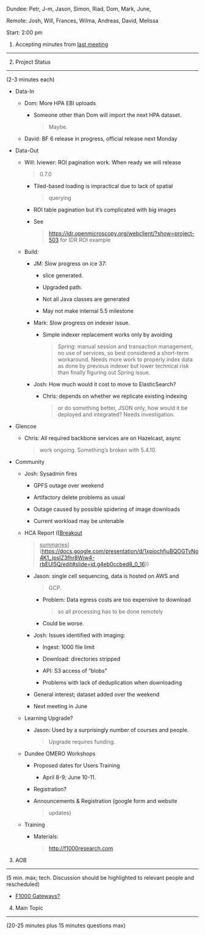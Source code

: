 Dundee: Petr, J-m, Jason, Simon, Riad, Dom, Mark, June,

Remote: Josh, Will, Frances, Wilma, Andreas, David, Melissa

Start: 2:00 pm

1. Accepting minutes from [<u>last meeting</u>](https://drive.google.com/open?id=1TndXeC3wQSZVEaB5ZGpEAaPRl1QAufSI)
-------------------------------------------------------------------------------------------------------------------

2. Project Status
-----------------

(2-3 minutes each)

-   Data-In

    -   Dom: More HPA EBI uploads

        -   Someone other than Dom will import the next HPA dataset.
            > Maybe.

    -   David: BF 6 release in progress, official release next Monday

-   Data-Out

    -   Will: Iviewer: ROI pagination work. When ready we will release
        > 0.7.0

        -   Tiled-based loading is impractical due to lack of spatial
            > querying

        -   ROI table pagination but it’s complicated with big images

        -   See
            > [<u>https://idr.openmicroscopy.org/webclient/?show=project-503</u>](https://idr.openmicroscopy.org/webclient/?show=project-503)
            > for IDR ROI example

    -   Build:

        -   JM: Slow progress on ice 37:

            -   slice generated.

            -   Upgraded path.

            -   Not all Java classes are generated

            -   May not make internal 5.5 milestone

        -   Mark: Slow progress on indexer issue.

            -   Simple indexer replacement works only by avoiding
                > Spring: manual session and transaction management, no
                > use of services, so best considered a short-term
                > workaround. Needs more work to properly index data as
                > done by previous indexer but lower technical risk than
                > finally figuring out Spring issue.

        -   Josh: How much would it cost to move to ElasticSearch?

            -   Chris: depends on whether we replicate existing indexing
                > or do something better, JSON only, how would it be
                > deployed and integrated? Needs investigation.

-   Glencoe

    -   Chris: All required backbone services are on Hazelcast, async
        > work ongoing. Something’s broken with 5.4.10.

-   Community

    -   Josh: Sysadmin fires

        -   GPFS outage over weekend

        -   Artifactory delete problems as usual

        -   Outage caused by possible spidering of image downloads

        -   Current workload may be untenable

    -   HCA Report ([<u>Breakout
        > summaries</u>](https://docs.google.com/presentation/d/1xpiochfjuBQOGTvNo4K1_jpsIZ3fhr8Wiw4-rbEUl5Q/edit#slide=id.g4eb0ccbed8_0_16))

        -   Jason: single cell sequencing, data is hosted on AWS and
            > GCP.

            -   Problem: Data egress costs are too expensive to download
                > so all processing has to be done remotely

            -   Could be worse.

        -   Josh: Issues identified with imaging:

            -   Ingest: 1000 file limit

            -   Download: directories stripped

            -   API: S3 access of “blobs”

            -   Problems with lack of deduplication when downloading

        -   General interest; dataset added over the weekend

        -   Next meeting in June

    -   Learning Upgrade?

        -   Jason: Used by a surprisingly number of courses and people.
            > Upgrade requires funding.

    -   Dundee OMERO Workshops

        -   Proposed dates for Users Training

            -   April 8-9; June 10-11.

        -   Registration?

        -   Announcements & Registration (google form and website
            > updates)

    -   Training

        -   Materials:
            > [<u>http://f1000research.com</u>](http://f1000research.com)

3. AOB
------

(5 min. max; tech. Discussion should be highlighted to relevant people
and rescheduled)

-   [<u>F1000 Gateways?</u>](https://f1000research.com/gateways)

4. Main Topic
-------------

(20-25 minutes plus 15 minutes questions max)
